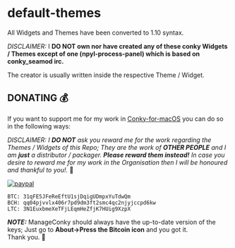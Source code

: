 # default-themes

All Widgets and Themes have been converted to 1.10 syntax.

*DISCLAIMER:* I **DO NOT own nor have created any of these conky Widgets / Themes except of one (npyl-process-panel) which is based on conky_seamod irc.**

The creator is usually written inside the respective Theme / Widget.

## DONATING 💰

If you want to support me for my work in [Conky-for-macOS](https://github.com/Conky-for-macOS) you can do so in the following ways: 

*DISCLAIMER: I **DO NOT** ask you reward me for the work regarding the Themes / Widgets of this Repo; They are the work of **OTHER PEOPLE** and I am **just** a distributor / packager.  **Please reward them instead!**  In case you desire to reward me for my work in the Organisation then I will be honoured and thankful to you!.* :beers:

[![paypal](https://www.paypalobjects.com/en_US/i/btn/btn_donateCC_LG.gif)](https://www.paypal.com/cgi-bin/webscr?cmd=_s-xclick&hosted_button_id=NSV636CUWX754)


```
BTC: 31qFE5JFeReEftU1sjDqigUDmpxYuTdwQm
BCH: qq04pjvvlx406r7pd9dm3ft2smc4qc2njyjccpd6kw
LTC: 3N1EuxbmeXeTFjLEqmHeZfjK7HUig9XzpX
```

***NOTE:*** ManageConky should always have the up-to-date version of the keys; Just go to **About->Press the Bitcoin icon** and you got it. <br>
Thank you. :beers:
